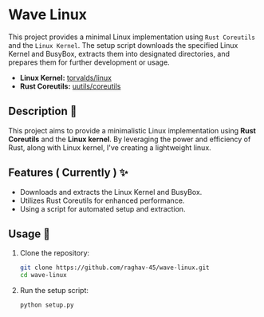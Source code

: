 # Wave Linux

This project provides a minimal Linux implementation using `Rust Coreutils` and the `Linux Kernel`. The setup script downloads the specified Linux Kernel and BusyBox, extracts them into designated directories, and prepares them for further development or usage.

- **Linux Kernel:** [torvalds/linux](https://github.com/torvalds/linux)
- **Rust Coreutils:** [uutils/coreutils](https://github.com/uutils/coreutils)

## Description 📝

This project aims to provide a minimalistic Linux implementation using **Rust Coreutils** and the **Linux kernel**. By leveraging the power and efficiency of Rust, along with Linux kernel, I've creating a lightweight linux.

## Features ( Currently ) ✨

- Downloads and extracts the Linux Kernel and BusyBox.
- Utilizes Rust Coreutils for enhanced performance.
- Using a script for automated setup and extraction.

## Usage 🚀

1. Clone the repository:

    ```sh
    git clone https://github.com/raghav-45/wave-linux.git
    cd wave-linux
    ```

2. Run the setup script:

    ```sh
    python setup.py
    ```
